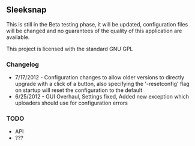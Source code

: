 Sleeksnap
---------

This is still in the Beta testing phase, it will be updated, configuration files will be changed and no guarantees of the quality of this application are available.

This project is licensed with the standard GNU GPL

### Changelog ###

- 7/17/2012 - Configuration changes to allow older versions to directly upgrade with a click of a button, also specifying the '-resetconfig' flag on startup will reset the configuration to the default
- 6/25/2012 - GUI Overhaul, Settings fixed, Added new exception which uploaders should use for configuration errors

### TODO ###

- API
- ???